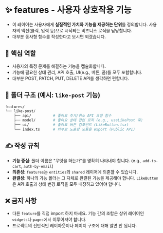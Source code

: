 # ✨ features - 사용자 상호작용 기능

- 이 레이어는 사용자에게 **실질적인 가치와 기능을 제공하는 단위**를 정의합니다. 사용자의 액션(클릭, 입력 등)으로 시작되는 비즈니스 로직을 담당합니다.
- 대부분 동사형 함수를 작성한다고 보시면 되겠습니다.

## 🎯 핵심 역할

- 사용자의 특정 문제를 해결하는 기능을 캡슐화합니다.
- 기능에 필요한 상태 관리, API 호출, UI(e.g., 버튼, 폼)를 모두 포함합니다.
- 대부분 POST, PATCH, PUT, DELETE API를 생각하면 편합니다.

## 📁 폴더 구조 (예시: `like-post` 기능)

```bash
features/
└── like-post/
    ├── api/          # 좋아요 추가/취소 API 요청 함수
    ├── model/        # 좋아요 상태 관련 로직 (e.g., useLikePost 훅)
    ├── ui/           # 좋아요 버튼 컴포넌트 (LikeButton.tsx)
    └── index.ts      # 외부로 노출할 모듈을 export (Public API)
```

## ✍️ 작성 규칙

- **기능 중심**: 폴더 이름은 "무엇을 하는가"를 명확히 나타내야 합니다. (e.g., `add-to-cart`, `auth-by-email`)
- **의존성**: `features`는 `entities`와 `shared` 레이어에 의존할 수 있습니다.
- **완결성**: 하나의 기능 폴더는 그 자체로 완결된 기능을 제공해야 합니다. `LikeButton`은 API 호출과 상태 변경 로직을 모두 내장하고 있어야 합니다.

## ❌ 금지 사항

- 다른 `feature`를 직접 import 하지 마세요. 기능 간의 조합은 상위 레이어인 `widgets`나 `pages`에서 이루어져야 합니다.
- 프로젝트의 전반적인 레이아웃이나 페이지 구조에 대해 알면 안 됩니다.
